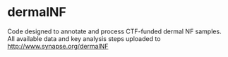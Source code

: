 # dermalNF
Code designed to annotate and process CTF-funded dermal NF samples.  All available data and key analysis steps uploaded to http://www.synapse.org/dermalNF
